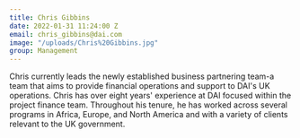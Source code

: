 ```yaml
---
title: Chris Gibbins
date: 2022-01-31 11:24:00 Z
email: chris_gibbins@dai.com
image: "/uploads/Chris%20Gibbins.jpg"
group: Management
---
```


Chris currently leads the newly established business partnering team-a team that aims to provide financial operations and support to DAI's UK operations. Chris has over eight years' experience at DAI focused within the project finance team. Throughout his tenure, he has worked across several programs in Africa, Europe, and North America and with a variety of clients relevant to the UK government.